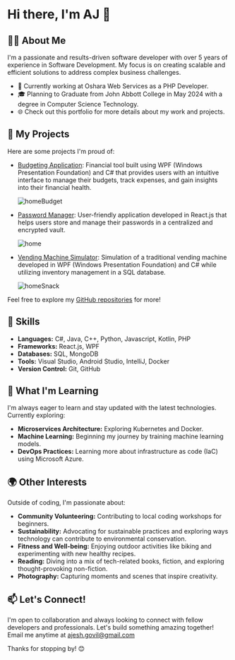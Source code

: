 # Hi there, I'm AJ 👋

## 👨‍💻 About Me

I'm a passionate and results-driven software developer with over 5 years of experience in Software Development. My focus is on creating scalable and efficient solutions to address complex business challenges.

- 💼 Currently working at Oshara Web Services as a PHP Developer.
- 🎓 Planning to Graduate from John Abbott College in May 2024 with a degree in Computer Science Technology.
- 🌐 Check out this portfolio for more details about my work and projects.

## 🚀 My Projects

Here are some projects I'm proud of:

- [Budgeting Application](https://github.com/aj-govil/BudgetApp): Financial tool built using WPF (Windows Presentation Foundation) and C# that provides users with an intuitive interface to manage their budgets, track expenses, and gain insights into their financial health.
  
  ![homeBudget](https://github.com/aj-govil/aj-govil.github.io/assets/98484980/ac15339a-91c3-49f0-8cda-77f1964eb4b2)

- [Password Manager](https://github.com/aj-govil/PasswordManager): User-friendly application developed in React.js that helps users store and manage their passwords in a centralized and encrypted vault.
  
  ![home](https://github.com/aj-govil/aj-govil.github.io/assets/98484980/9164185e-cfe7-4423-a5c3-661aa3c15814)

- [Vending Machine Simulator](https://github.com/aj-govil/VendingMachine): Simulation of a traditional vending machine developed in WPF (Windows Presentation Foundation) and C# while utilizing inventory management in a SQL database.
  
  ![homeSnack](https://github.com/aj-govil/aj-govil.github.io/assets/98484980/2afbb712-9f92-44bf-8ce2-50bdb18e57a3)


Feel free to explore my [GitHub repositories](https://github.com/aj-govil) for more!

## 🌟 Skills

- **Languages:** C#, Java, C++, Python, Javascript, Kotlin, PHP
- **Frameworks:** React.js, WPF
- **Databases:** SQL, MongoDB
- **Tools:** Visual Studio, Android Studio, IntelliJ, Docker
- **Version Control:** Git, GitHub

## 🌱 What I'm Learning

I'm always eager to learn and stay updated with the latest technologies. Currently exploring:

- **Microservices Architecture:** Exploring Kubernetes and Docker.
- **Machine Learning:** Beginning my journey by training machine learning models.
- **DevOps Practices:** Learning more about infrastructure as code (IaC) using Microsoft Azure.

## 🌍 Other Interests

Outside of coding, I'm passionate about:

- **Community Volunteering:** Contributing to local coding workshops for beginners.
- **Sustainability:** Advocating for sustainable practices and exploring ways technology can contribute to environmental conservation.
- **Fitness and Well-being:** Enjoying outdoor activities like biking and experimenting with new healthy recipes.
- **Reading:** Diving into a mix of tech-related books, fiction, and exploring thought-provoking non-fiction.
- **Photography:** Capturing moments and scenes that inspire creativity.

## 📫 Let's Connect!

I'm open to collaboration and always looking to connect with fellow developers and professionals. Let's build something amazing together!
Email me anytime at ajesh.govil@gmail.com

Thanks for stopping by! 😊
